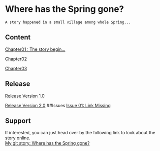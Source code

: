 # Where has the Spring gone?
    A story happened in a small village among whole Spring...
    
## Content

[Chapter01 : The story begin...](chapter01.md)

[Chapter02](chapter02.md)

[Chapter03](chapter03.md)
## Release

[Release Version 1.0](https://github.com/WanyitYong/github-story-2019/releases/tag/v1.0)

[Release Version 2.0](https://github.com/WanyitYong/github-story-2019/releases/tag/v2.0)
##Issues
[Issue 01: Link Missing](https://github.com/WanyitYong/github-story-2019/issues/2)
## Support
If interested, you can just head over by the following link to look about the story online.<br />
    [My git story: Where has the Spring gone?](https://WanyitYong.github.io/github-story-2019)
